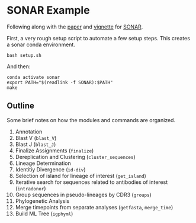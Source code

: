 # SONAR Example

Following along with the [paper] and [vignette] for [SONAR].

First, a very rough setup script to automate a few setup steps.  This creates a
sonar conda environment.

    bash setup.sh

And then:

    conda activate sonar
    export PATH="$(readlink -f SONAR):$PATH"
    make

## Outline

Some brief notes on how the modules and commands are organized.

 1. Annotation
   1. Blast V (`blast_V`)
   2. Blast J (`blast_J`)
   3. Finalize Assignments (`finalize`)
   4. Dereplication and Clustering (`cluster_sequences`)
 2. Lineage Determination
   1. Identitiy Divergence (`id-div`)
   2. Selection of island for lineage of interest (`get_island`)
   3. Iterative search for sequences related to antibodies of interest (`intradonor`)
   4. Group sequences in pseudo-lineages by CDR3 (`groups`)
 3. Phylogenetic Analysis
   1. Merge timepoints from separate analyses (`getfasta`, `merge_time`)
   2. Build ML Tree (`igphyml`)

[paper]: https://doi.org/10.3389/fimmu.2016.00372
[vignette]: https://github.com/scharch/SONAR/blob/master/vignette.pdf
[SONAR]: https://github.com/scharch/SONAR
